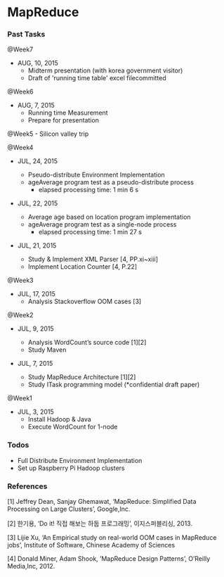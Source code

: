 # MapReduce

### Past Tasks

@Week7
* AUG, 10, 2015
	- Midterm presentation (with korea government visitor)
	- Draft of 'running time table' excel filecommitted

@Week6
* AUG, 7, 2015
	- Running time Measurement
	- Prepare for presentation

@Week5 - Silicon valley trip

@Week4
* JUL, 24, 2015
	- Pseudo-distribute Environment Implementation  
	- ageAverage program test as a pseudo-distribute process 
        - elapsed processing time: 1 min 6 s

* JUL, 22, 2015
	- Average age based on location program implementation 
	- ageAverage program test as a single-node process 
        - elapsed processing time: 1 min 27 s


* JUL, 21, 2015
	- Study & Implement XML Parser [4, PP.xi~xiii]
	- Implement Location Counter [4, P.22]


@Week3
* JUL, 17, 2015
	- Analysis Stackoverflow OOM cases [3]

@Week2
* JUL, 9, 2015
	- Analysis WordCount’s source code [1][2]
	- Study Maven 


* JUL, 7, 2015
	- Study MapReduce Architecture [1][2]
	- Study ITask programming model (*confidential draft paper)


@Week1
* JUL, 3, 2015
	- Install Hadoop & Java
	- Execute WordCount for 1-node
 

### Todos
- Full Distribute Environment Implementation
- Set up Raspberry Pi Hadoop clusters


### References
[1] Jeffrey Dean, Sanjay Ghemawat, ‘MapReduce: Simplified Data Processing on Large Clusters’, Google,Inc.

[2] 한기용, ‘Do it! 직접 해보는 하둡 프로그래밍’, 이지스퍼블리싱, 2013.

[3] Lijie Xu, ‘An Empirical study on real-world OOM cases in MapReduce jobs’, Institute of Software, Chinese Academy of Sciences

[4] Donald Miner, Adam Shook, ’MapReduce Design Patterns’, O’Reilly Media,Inc, 2012.
